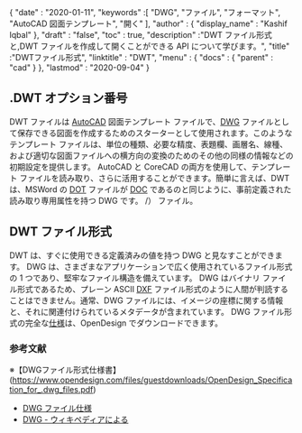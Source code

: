 {
  "date" : "2020-01-11",
  "keywords" :[ "DWG", "ファイル", "フォーマット", "AutoCAD 図面テンプレート", "開く" ],
  "author" : {
    "display_name" : "Kashif Iqbal"
},
  "draft" : "false",
  "toc" : true,
  "description" :"DWT ファイル形式と,DWT ファイルを作成して開くことができる API について学びます。",
  "title" :"DWTファイル形式",
  "linktitle" : "DWT",
  "menu" : {
    "docs" : {
      "parent" : "cad"
}
},
  "lastmod" : "2020-09-04"
}

## .DWT オプション番号

DWT ファイルは [AutoCAD](https://www.autodesk.com/) 図面テンプレート ファイルで、[DWG](/cad/dwg/) ファイルとして保存できる図面を作成するためのスターターとして使用されます。このようなテンプレート ファイルは、単位の種類、必要な精度、表題欄、画層名、線種、および適切な図面ファイルへの横方向の変換のためのその他の同様の情報などの初期設定を提供します。 AutoCAD と CoreCAD の両方を使用して、テンプレート ファイルを読み取り、さらに活用することができます。簡単に言えば、DWT は、MSWord の [DOT](/word-processing/dot/) ファイルが [DOC](/word-processing/doc) であるのと同じように、事前定義された読み取り専用属性を持つ DWG です。 /） ファイル。

## DWT ファイル形式

DWT は、すぐに使用できる定義済みの値を持つ DWG と見なすことができます。 DWG は、さまざまなアプリケーションで広く使用されているファイル形式の 1 つであり、堅牢なファイル構造を備えています。 DWG はバイナリ ファイル形式であるため、プレーン ASCII [DXF](/cad/dxf/) ファイル形式のように人間が判読することはできません。通常、DWG ファイルには、イメージの座標に関する情報と、それに関連付けられているメタデータが含まれています。 DWG ファイル形式の完全な[仕様](https://www.opendesign.com/files/guestdownloads/OpenDesign_Specification_for_.dwg_files.pdf)は、OpenDesign でダウンロードできます。

### 参考文献

※【DWGファイル形式仕様書】(https://www.opendesign.com/files/guestdownloads/OpenDesign_Specification_for_.dwg_files.pdf)
* [DWG ファイル仕様](https://www.scan2cad.com/blog/dwg/file-spec/)
* [DWG - ウィキペディアによる](https://en.wikipedia.org/wiki/.dwg)

